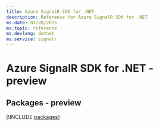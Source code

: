 ```yaml
---
title: Azure SignalR SDK for .NET
description: Reference for Azure SignalR SDK for .NET
ms.date: 07/28/2025
ms.topic: reference
ms.devlang: dotnet
ms.service: signalr
---
```

# Azure SignalR SDK for .NET - preview
## Packages - preview
[!INCLUDE [packages](signalr-index.md)]